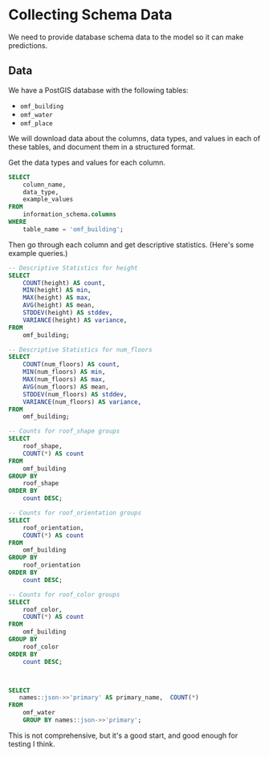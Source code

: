 # Collecting Schema Data

We need to provide database schema data to the model so it can make predictions.

## Data

We have a PostGIS database with the following tables:

- `omf_building`
- `omf_water`
- `omf_place`

We will download data about the columns, data types, and values in each of these tables, and document them in a structured format.

Get the data types and values for each column.

```sql
SELECT 
    column_name, 
    data_type, 
    example_values
FROM 
    information_schema.columns
WHERE 
    table_name = 'omf_building';
```

Then go through each column and get descriptive statistics. (Here's some example queries.)

```sql
-- Descriptive Statistics for height
SELECT 
    COUNT(height) AS count,
    MIN(height) AS min,
    MAX(height) AS max,
    AVG(height) AS mean,
    STDDEV(height) AS stddev,
    VARIANCE(height) AS variance,
FROM 
    omf_building;

-- Descriptive Statistics for num_floors
SELECT 
    COUNT(num_floors) AS count,
    MIN(num_floors) AS min,
    MAX(num_floors) AS max,
    AVG(num_floors) AS mean,
    STDDEV(num_floors) AS stddev,
    VARIANCE(num_floors) AS variance,
FROM 
    omf_building;

-- Counts for roof_shape groups
SELECT 
    roof_shape, 
    COUNT(*) AS count
FROM 
    omf_building
GROUP BY 
    roof_shape
ORDER BY 
    count DESC;

-- Counts for roof_orientation groups
SELECT 
    roof_orientation, 
    COUNT(*) AS count
FROM 
    omf_building
GROUP BY 
    roof_orientation
ORDER BY 
    count DESC;

-- Counts for roof_color groups
SELECT 
    roof_color, 
    COUNT(*) AS count
FROM 
    omf_building
GROUP BY 
    roof_color
ORDER BY 
    count DESC;



SELECT
   names::json->>'primary' AS primary_name,  COUNT(*)
FROM
    omf_water
	GROUP BY names::json->>'primary';

```

This is not comprehensive, but it's a good start, and good enough for testing I think.